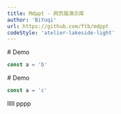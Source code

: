 ```yaml
---
title: Mdppt - 网页版演示库
author: 'BiYuqi'
url: https://github.com/ftb/mdppt
codeStyle: 'atelier-lakeside-light'
---
```

<slide class="dark puple" image="test__url" :class="child">
# Demo

```js
const a = 'b'
```
</slide>

<slide>
# Demo

```js
const a = 'c'
```
lllll
pppp
</slide>
